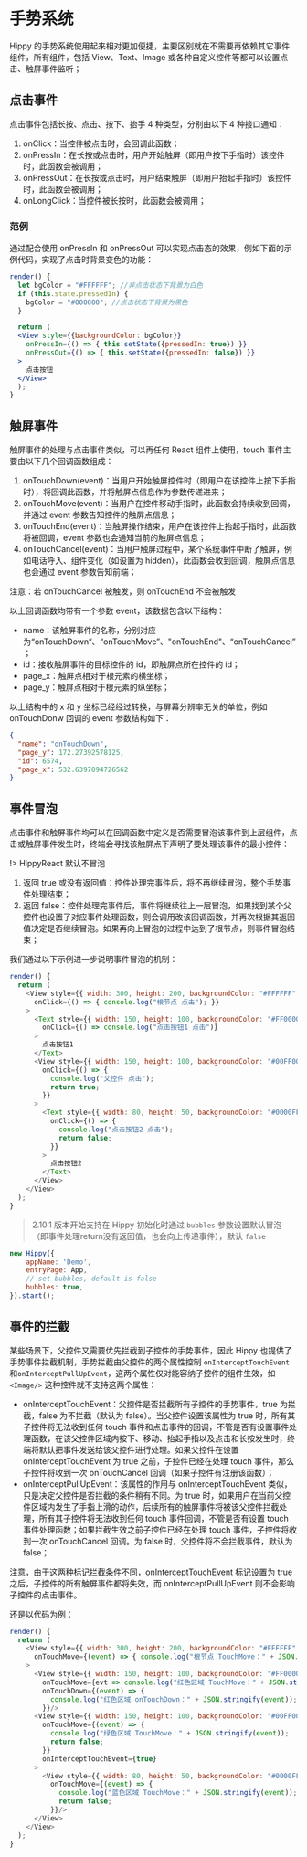 # 手势系统

Hippy 的手势系统使用起来相对更加便捷，主要区别就在不需要再依赖其它事件组件，所有组件，包括 View、Text、Image 或各种自定义控件等都可以设置点击、触屏事件监听；

## 点击事件

点击事件包括长按、点击、按下、抬手 4 种类型，分别由以下 4 种接口通知：

1. onClick：当控件被点击时，会回调此函数；
2. onPressIn：在长按或点击时，用户开始触屏（即用户按下手指时）该控件时，此函数会被调用；
3. onPressOut：在长按或点击时，用户结束触屏（即用户抬起手指时）该控件时，此函数会被调用；
4. onLongClick：当控件被长按时，此函数会被调用；

### 范例

通过配合使用 onPressIn 和 onPressOut 可以实现点击态的效果，例如下面的示例代码，实现了点击时背景变色的功能：

```jsx
render() {
  let bgColor = "#FFFFFF"; //非点击状态下背景为白色
  if (this.state.pressedIn) {
    bgColor = "#000000"; //点击状态下背景为黑色
  }

  return (
  <View style={{backgroundColor: bgColor}}
    onPressIn={() => { this.setState({pressedIn: true}) }}
    onPressOut={() => { this.setState({pressedIn: false}) }}
  >
    点击按钮
  </View>
  );
}
```

## 触屏事件

触屏事件的处理与点击事件类似，可以再任何 React 组件上使用，touch 事件主要由以下几个回调函数组成：

1. onTouchDown(event)：当用户开始触屏控件时（即用户在该控件上按下手指时），将回调此函数，并将触屏点信息作为参数传递进来；
2. onTouchMove(event)：当用户在控件移动手指时，此函数会持续收到回调，并通过 event 参数告知控件的触屏点信息；
3. onTouchEnd(event)：当触屏操作结束，用户在该控件上抬起手指时，此函数将被回调，event 参数也会通知当前的触屏点信息；
4. onTouchCancel(event)：当用户触屏过程中，某个系统事件中断了触屏，例如电话呼入、组件变化（如设置为 hidden），此函数会收到回调，触屏点信息也会通过 event 参数告知前端；

注意：若 onTouchCancel 被触发，则 onTouchEnd 不会被触发

以上回调函数均带有一个参数 event，该数据包含以下结构：

- name：该触屏事件的名称，分别对应为“onTouchDown“、“onTouchMove”、"onTouchEnd"、“onTouchCancel”；
- id：接收触屏事件的目标控件的 id，即触屏点所在控件的 id；
- page_x：触屏点相对于根元素的横坐标；
- page_y：触屏点相对于根元素的纵坐标；

以上结构中的 x 和 y 坐标已经经过转换，与屏幕分辨率无关的单位，例如 onTouchDonw 回调的 event 参数结构如下：

```json
{
  "name": "onTouchDown",
  "page_y": 172.27392578125,
  "id": 6574,
  "page_x": 532.6397094726562
}
```

## 事件冒泡

点击事件和触屏事件均可以在回调函数中定义是否需要冒泡该事件到上层组件，点击或触屏事件发生时，终端会寻找该触屏点下声明了要处理该事件的最小控件：

!> HippyReact 默认不冒泡

1. 返回 true 或没有返回值：控件处理完事件后，将不再继续冒泡，整个手势事件处理结束；
2. 返回 false：控件处理完事件后，事件将继续往上一层冒泡，如果找到某个父控件也设置了对应事件处理函数，则会调用改该回调函数，并再次根据其返回值决定是否继续冒泡。如果再向上冒泡的过程中达到了根节点，则事件冒泡结束；

我们通过以下示例进一步说明事件冒泡的机制：

```js
render() {
  return (
    <View style={{ width: 300, height: 200, backgroundColor: "#FFFFFF" }}
      onClick={() => { console.log("根节点 点击"); }}
    >
      <Text style={{ width: 150, height: 100, backgroundColor: "#FF0000" }}
        onClick={() => console.log("点击按钮1 点击")}
      >
        点击按钮1
      </Text>
      <View style={{ width: 150, height: 100, backgroundColor: "#00FF00" }}
        onClick={() => {
          console.log("父控件 点击");
          return true;
        }}
      >
        <Text style={{ width: 80, height: 50, backgroundColor: "#0000FF" }}
          onClick={() => {
            console.log("点击按钮2 点击");
            return false;
          }}
        >
          点击按钮2
        </Text>
      </View>
    </View>
  );
}
```

> 2.10.1 版本开始支持在 Hippy 初始化时通过 `bubbles` 参数设置默认冒泡（即事件处理return没有返回值，也会向上传递事件），默认 `false`

```js
new Hippy({
    appName: 'Demo',
    entryPage: App,
    // set bubbles, default is false
    bubbles: true,
}).start();
````

## 事件的拦截

某些场景下，父控件又需要优先拦截到子控件的手势事件，因此 Hippy 也提供了手势事件拦截机制，手势拦截由父控件的两个属性控制 `onInterceptTouchEvent` 和`onInterceptPullUpEvent`，这两个属性仅对能容纳子控件的组件生效，如 `<Image/>` 这种控件就不支持这两个属性：

- onInterceptTouchEvent：父控件是否拦截所有子控件的手势事件，true 为拦截，false 为不拦截（默认为 false）。当父控件设置该属性为 true 时，所有其子控件将无法收到任何 touch 事件和点击事件的回调，不管是否有设置事件处理函数，在该父控件区域内按下、移动、抬起手指以及点击和长按发生时，终端将默认把事件发送给该父控件进行处理。如果父控件在设置 onInterceptTouchEvent 为 true 之前，子控件已经在处理 touch 事件，那么子控件将收到一次 onTouchCancel 回调（如果子控件有注册该函数）；
- onInterceptPullUpEvent：该属性的作用与 onInterceptTouchEvent 类似，只是决定父控件是否拦截的条件稍有不同。为 true 时，如果用户在当前父控件区域内发生了手指上滑的动作，后续所有的触屏事件将被该父控件拦截处理，所有其子控件将无法收到任何 touch 事件回调，不管是否有设置 touch 事件处理函数；如果拦截生效之前子控件已经在处理 touch 事件，子控件将收到一次 onTouchCancel 回调。为 false 时，父控件将不会拦截事件，默认为 false；

注意，由于这两种标记拦截条件不同，onInterceptTouchEvent 标记设置为 true 之后，子控件的所有触屏事件都将失效，而 onInterceptPullUpEvent 则不会影响子控件的点击事件。

还是以代码为例：

```js
render() {
  return (
    <View style={{ width: 300, height: 200, backgroundColor: "#FFFFFF" }}
      onTouchMove={(event) => { console.log("根节点 TouchMove：" + JSON.stringify(event))； }}
    >
      <View style={{ width: 150, height: 100, backgroundColor: "#FF0000" }}
        onTouchMove={evt => console.log("红色区域 TouchMove：" + JSON.stringify(event)) }
        onTouchDown={(event) => {
          console.log("红色区域 onTouchDown：" + JSON.stringify(event));
        }}/>
      <View style={{ width: 150, height: 100, backgroundColor: "#00FF00" }}
        onTouchMove={(event) => {
          console.log("绿色区域 TouchMove：" + JSON.stringify(event));
          return false;
        }}
        onInterceptTouchEvent={true}
      >
        <View style={{ width: 80, height: 50, backgroundColor: "#0000FF" }}
          onTouchMove={(event) => {
            console.log("蓝色区域 TouchMove：" + JSON.stringify(event));
            return false;
          }}/>
      </View>
    </View>
  );
}
```
